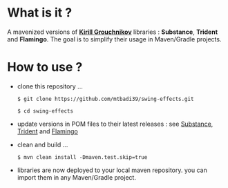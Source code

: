 # What is it ?
A mavenized versions of **[Kirill Grouchnikov](https://github.com/kirill-grouchnikov)** libraries : **Substance**, **Trident** and **Flamingo**. The goal is to simplify their usage in Maven/Gradle projects.
# How to use ?
* clone this repository ...

  `$ git clone https://github.com/mtbadi39/swing-effects.git`
  
  `$ cd swing-effects`
    
* update versions in POM files to their latest releases : see [Substance](https://github.com/kirill-grouchnikov/substance/releases), [Trident](https://github.com/kirill-grouchnikov/trident/releases) and [Flamingo](https://github.com/kirill-grouchnikov/flamingo/releases)
* clean and build ...

  `$ mvn clean install -Dmaven.test.skip=true`
  
* libraries are now deployed to your local maven repository. you can import them in any Maven/Gradle project.

